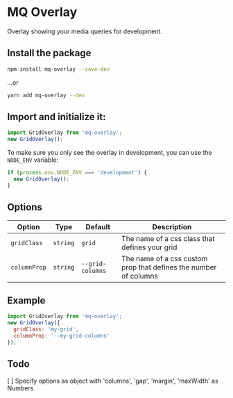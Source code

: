 # MQ Overlay

Overlay showing your media queries for development.

## Install the package

```bash
npm install mq-overlay --save-dev
```
…or
```bash
yarn add mq-overlay --dev
```

## Import and initialize it:

```js
import GridOverlay from 'mq-overlay';
new GridOverlay();
```

To make sure you only see the overlay in development, you can use the `NODE_ENV` variable:

```js
if (process.env.NODE_ENV === 'development') {
  new GridOverlay();
}
```

## Options
| Option | Type | Default | Description |
| --- | --- | --- | --- |
| `gridClass` | `string` | `grid` | The name of a css class that defines your grid |
| `columnProp` | `string` | `--grid-columns` | The name of a css custom prop that defines the number of columns |

## Example

```js
import GridOverlay from 'mq-overlay';
new GridOverlay({
  gridClass: 'my-grid',
  columnProp: '--my-grid-columns'
});
```

## Todo
[ ] Specify options as object with 'columns', 'gap', 'margin', 'maxWidth' as Numbers
